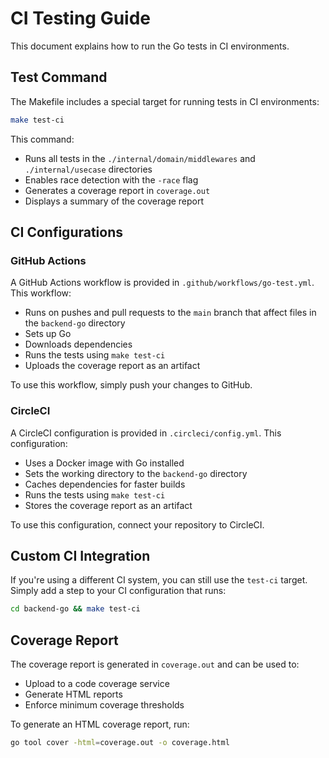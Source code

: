# CI Testing Guide

This document explains how to run the Go tests in CI environments.

## Test Command

The Makefile includes a special target for running tests in CI environments:

```bash
make test-ci
```

This command:
- Runs all tests in the `./internal/domain/middlewares` and `./internal/usecase` directories
- Enables race detection with the `-race` flag
- Generates a coverage report in `coverage.out`
- Displays a summary of the coverage report

## CI Configurations

### GitHub Actions

A GitHub Actions workflow is provided in `.github/workflows/go-test.yml`. This workflow:
- Runs on pushes and pull requests to the `main` branch that affect files in the `backend-go` directory
- Sets up Go
- Downloads dependencies
- Runs the tests using `make test-ci`
- Uploads the coverage report as an artifact

To use this workflow, simply push your changes to GitHub.

### CircleCI

A CircleCI configuration is provided in `.circleci/config.yml`. This configuration:
- Uses a Docker image with Go installed
- Sets the working directory to the `backend-go` directory
- Caches dependencies for faster builds
- Runs the tests using `make test-ci`
- Stores the coverage report as an artifact

To use this configuration, connect your repository to CircleCI.

## Custom CI Integration

If you're using a different CI system, you can still use the `test-ci` target. Simply add a step to your CI configuration that runs:

```bash
cd backend-go && make test-ci
```

## Coverage Report

The coverage report is generated in `coverage.out` and can be used to:
- Upload to a code coverage service
- Generate HTML reports
- Enforce minimum coverage thresholds

To generate an HTML coverage report, run:

```bash
go tool cover -html=coverage.out -o coverage.html
```
